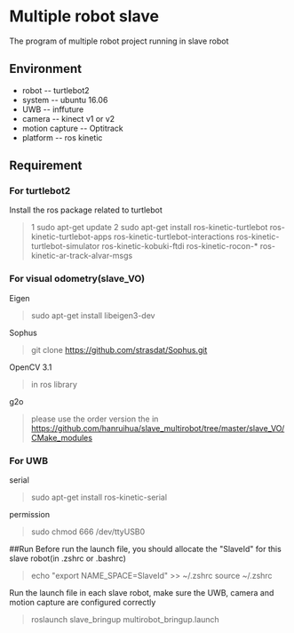 # Multiple robot slave
The program of multiple robot project running in slave robot 

## Environment

- robot -- turtlebot2
- system -- ubuntu 16.06
- UWB -- inffuture
- camera -- kinect v1 or v2
- motion capture -- Optitrack
- platform -- ros kinetic

## Requirement 

### For turtlebot2
Install the ros package related to turtlebot
> 1 sudo apt-get update
  2 sudo apt-get install ros-kinetic-turtlebot ros-kinetic-turtlebot-apps ros-kinetic-turtlebot-interactions ros-kinetic-turtlebot-simulator ros-kinetic-kobuki-ftdi ros-kinetic-rocon-* ros-kinetic-ar-track-alvar-msgs

### For visual odometry(slave_VO)

Eigen
 > sudo apt-get install libeigen3-dev

Sophus
 > git clone https://github.com/strasdat/Sophus.git

OpenCV 3.1
 > in ros library
 
 g2o
 > please use the order version the in https://github.com/hanruihua/slave_multirobot/tree/master/slave_VO/CMake_modules
 
### For UWB
serial
> sudo apt-get install ros-kinetic-serial

permission
> sudo chmod 666 /dev/ttyUSB0

##Run
Before run the launch file, you should allocate the "SlaveId" for this slave robot(in .zshrc or .bashrc)
> echo "export NAME_SPACE=SlaveId" >> ~/.zshrc
  source ~/.zshrc 

Run the launch file in each slave robot, make sure the UWB, camera and motion capture are configured correctly

> roslaunch slave_bringup multirobot_bringup.launch
















